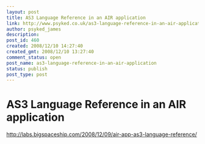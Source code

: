 ```yaml
---
layout: post
title: AS3 Language Reference in an AIR application
link: http://www.psyked.co.uk/as3-language-reference-in-an-air-application/
author: psyked_james
description: 
post_id: 460
created: 2008/12/10 14:27:40
created_gmt: 2008/12/10 13:27:40
comment_status: open
post_name: as3-language-reference-in-an-air-application
status: publish
post_type: post
---
```


# AS3 Language Reference in an AIR application

<http://labs.bigspaceship.com/2008/12/09/air-app-as3-language-reference/>